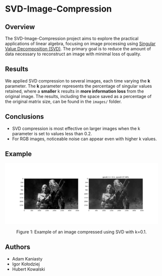 # SVD-Image-Compression
## Overview
The SVD-Image-Compression project aims to explore the practical applications of linear algebra, focusing on image processing using [Singular Value Decomposition (SVD)](https://en.wikipedia.org/wiki/Singular_value_decomposition). The primary goal is to reduce the amount of data necessary to reconstruct an image with minimal loss of quality.

## Results
We applied SVD compression to several images, each time varying the **k** parameter. The **k** parameter represents the percentage of singular values retained, where a **smaller** k results in **more information loss** from the original image. The results, including the space saved as a percentage of the original matrix size, can be found in the `images/` folder.

## Conclusions
- SVD compression is most effective on larger images when the k parameter is set to values less than 0.2.
- For RGB images, noticeable noise can appear even with higher k values.

## Example
<div align="center">
  <img src="https://github.com/AdamKaniasty/SVD-Image-Compression/blob/main/images/gray/figs/geralt_0.1.jpg" alt="SVD Compressed Image" width="800">
  <p>Figure 1: Example of an image compressed using SVD with k=0.1.</p>
</div>

## Authors
- Adam Kaniasty
- Igor Kołodziej
- Hubert Kowalski

